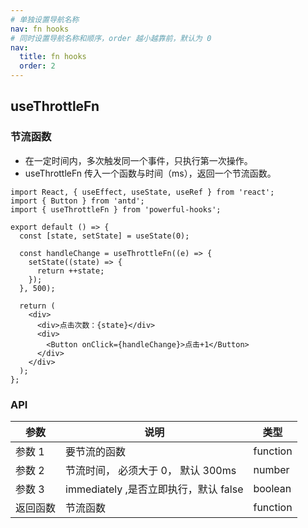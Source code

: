 ```yaml
---
# 单独设置导航名称
nav: fn hooks
# 同时设置导航名称和顺序，order 越小越靠前，默认为 0
nav:
  title: fn hooks
  order: 2
---
```


## useThrottleFn

### 节流函数

- 在一定时间内，多次触发同一个事件，只执行第一次操作。
- useThrottleFn 传入一个函数与时间（ms），返回一个节流函数。

```tsx
import React, { useEffect, useState, useRef } from 'react';
import { Button } from 'antd';
import { useThrottleFn } from 'powerful-hooks';

export default () => {
  const [state, setState] = useState(0);

  const handleChange = useThrottleFn((e) => {
    setState((state) => {
      return ++state;
    });
  }, 500);

  return (
    <div>
      <div>点击次数：{state}</div>
      <div>
        <Button onClick={handleChange}>点击+1</Button>
      </div>
    </div>
  );
};
```

### API

| 参数     | 说明                                  | 类型     |
| -------- | ------------------------------------- | -------- |
| 参数 1   | 要节流的函数                          | function |
| 参数 2   | 节流时间， 必须大于 0， 默认 300ms    | number   |
| 参数 3   | immediately ,是否立即执行，默认 false | boolean  |
| 返回函数 | 节流函数                              | function |
